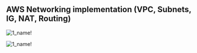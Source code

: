 ## AWS Networking implementation (VPC, Subnets, IG, NAT, Routing)

![1_name!](./img/1_createpvc.png)

![1_name!](./img/2_vpcid.png)

